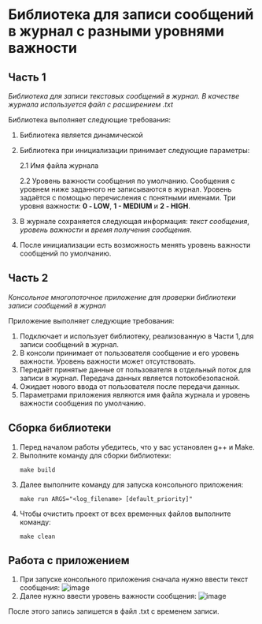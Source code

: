 # Библиотека для записи сообщений в журнал с разными уровнями важности

## Часть 1

_Библиотека для записи текстовых сообщений в журнал. В качестве журнала используется файл с расширением .txt_

Библиотека выполняет следующие требования:

1. Библиотека является динамической
2. Библиотека при инициализации принимает следующие параметры:
   
   2.1 Имя файла журнала
   
   2.2 Уровень важности сообщения по умолчанию. Сообщения с уровнем ниже заданного не записываются в журнал. Уровень задаётся с помощью перечисления с понятными именами. Три уровня важности: __0 - LOW__, __1 - MEDIUM__ и __2 - HIGH__.
3. В журнале сохраняется следующая информация: _текст сообщения_, _уровень важности_ и _время получения сообщения_.
4. После инициализации есть возможность менять уровень важности сообщений по умолчанию.

## Часть 2

_Консольное многопоточное приложение для проверки библиотеки записи сообщений в журнал_

Приложение выполняет следующие требования:

1. Подключает и использует библиотеку, реализованную в Части 1, для записи сообщений в журнал.
2. В консоли принимает от пользователя сообщение и его уровень важности. Уровень важности может отсутствовать.
3. Передаёт принятые данные от пользователя в отдельный поток для записи в журнал. Передача данных является потокобезопасной.
4. Ожидает нового ввода от пользователя после передачи данных.
5. Параметрами приложения являются имя файла журнала и уровень важности сообщения по умолчанию.

## Сборка библиотеки

1. Перед началом работы убедитесь, что у вас установлен g++ и Make.
2. Выполните команду для сборки библиотеки:
   ```make
   make build
   ```
3. Далее выполните команду для запуска консольного приложения:
   ```make
   make run ARGS="<log_filename> [default_priority]"
   ```
4. Чтобы очистить проект от всех временных файлов выполните команду:
   ```make
   make clean
   ```

## Работа с приложением

1. При запуске консольного приложения сначала нужно ввести текст сообщения:
![image](https://github.com/user-attachments/assets/501c5c1a-a170-4b95-a211-ea0d5255bb45)
2. Далее нужно ввести уровень важности сообщения:
![image](https://github.com/user-attachments/assets/64c0918d-cd7e-43e1-b59b-752f6d31e87a)

После этого запись запишется в файл .txt с временем записи.
